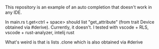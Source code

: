 This repository is an example of an auto completion that doesn't work in any IDE.

In main.rs t.get<ctrl + space> should list "get_attribute" (from trait Device obtained via #derive). Currently, it doesn't. I tested with vscode + RLS, vscode + rust-analyzer, intelij rust

What's weird is that is lists .clone which is also obtained via #derive